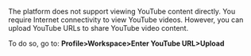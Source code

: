 The platform does not support viewing YouTube content directly. You require Internet connectivity to view YouTube videos. 
However, you can upload YouTube URLs to share YouTube video content. 

To do so, go to: **Profile>Workspace>Enter YouTube URL>Upload**
